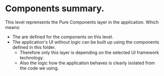 # Components summary.

This level reprensents the Pure Components layer in the application. Which means:

- The are defined for the components on this level.
- The application's UI without logic can be built up using the components defined in this folder.
  - Therefore only this layer is depending on the selected UI framework technology.
  - Also the logic how the application behaves is clearly isolated from the code we using.
